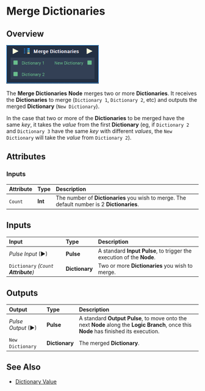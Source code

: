 # Merge Dictionaries

## Overview

![The Merge Dictionaries Node.](../../.gitbook/assets/merge-dictionaries.png)

The **Merge Dictionaries** **Node** merges two or more **Dictionaries**. It receives the **Dictionaries** to merge \(`Dictionary 1`, `Dictionary 2`, etc\) and outputs the merged **Dictionary** \(`New Dictionary`\).

In the case that two or more of the **Dictionaries** to be merged have the same _key_, it takes the _value_ from the first **Dictionary** \(eg, if `Dictionary 2` and `Dictionary 3` have the same _key_ with different _values_, the `New Dictionary` will take the _value_ from `Dictionary 2`\).

## Attributes

### Inputs

| Attribute | Type | Description |
| :--- | :--- | :--- |
| `Count` | **Int** | The number of **Dictionaries** you wish to merge. The default number is 2 **Dictionaries**. |

## Inputs

| Input | Type | Description |
| :--- | :--- | :--- |
| _Pulse Input_ \(►\) | **Pulse** | A standard **Input Pulse**, to trigger the execution of the **Node**. |
| `Dictionary` _\(`Count`  **Attribute**\)_ | **Dictionary** | Two or more **Dictionaries** you wish to merge. |

## Outputs

| Output | Type | Description |
| :--- | :--- | :--- |
| _Pulse Output_ \(►\) | **Pulse** | A standard **Output Pulse**, to move onto the next **Node** along the **Logic Branch**, once this **Node** has finished its execution. |
| `New Dictionary` | **Dictionary** | The merged **Dictionary**. |

## See Also

* [Dictionary Value](dictionary-value.md)

